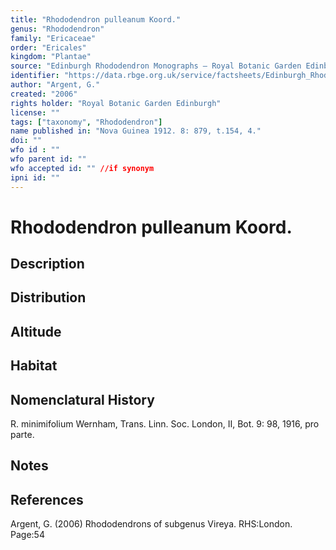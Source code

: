 ```yaml
---
title: "Rhododendron pulleanum Koord."
genus: "Rhododendron"
family: "Ericaceae"
order: "Ericales"
kingdom: "Plantae"
source: "Edinburgh Rhododendron Monographs – Royal Botanic Garden Edinburgh"
identifier: "https://data.rbge.org.uk/service/factsheets/Edinburgh_Rhododendron_Monographs.xhtml"
author: "Argent, G."
created: "2006"
rights holder: "Royal Botanic Garden Edinburgh"
license: ""
tags: ["taxonomy", "Rhododendron"]
name published in: "Nova Guinea 1912. 8: 879, t.154, 4."
doi: ""
wfo id : ""
wfo parent id: ""
wfo accepted id: "" //if synonym                      
ipni id: ""
---
```


                       

# Rhododendron pulleanum Koord.

## Description


## Distribution


## Altitude


## Habitat


## Nomenclatural History
R. minimifolium Wernham, Trans. Linn. Soc. London, II, Bot. 9: 98, 1916, pro parte.
                       
## Notes


## References

Argent, G. (2006) Rhododendrons of subgenus Vireya. RHS:London. Page:54
